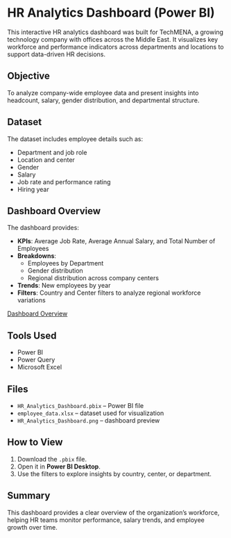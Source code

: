 # HR Analytics Dashboard (Power BI)

This interactive HR analytics dashboard was built for TechMENA, a growing technology company with offices across the Middle East. It visualizes key workforce and performance indicators across departments and locations to support data-driven HR decisions.

## Objective
To analyze company-wide employee data and present insights into headcount, salary, gender distribution, and departmental structure.

## Dataset
The dataset includes employee details such as:
- Department and job role  
- Location and center  
- Gender  
- Salary  
- Job rate and performance rating  
- Hiring year  

## Dashboard Overview
The dashboard provides:
- **KPIs**: Average Job Rate, Average Annual Salary, and Total Number of Employees  
- **Breakdowns**:  
  - Employees by Department  
  - Gender distribution  
  - Regional distribution across company centers  
- **Trends**: New employees by year  
- **Filters**: Country and Center filters to analyze regional workforce variations  

[Dashboard Overview](HR_Analytics_Dashboard.png)

## Tools Used
- Power BI  
- Power Query  
- Microsoft Excel  

## Files
- `HR_Analytics_Dashboard.pbix` – Power BI file  
- `employee_data.xlsx` – dataset used for visualization  
- `HR_Analytics_Dashboard.png` – dashboard preview  

## How to View
1. Download the `.pbix` file.  
2. Open it in **Power BI Desktop**.  
3. Use the filters to explore insights by country, center, or department.

## Summary
This dashboard provides a clear overview of the organization’s workforce, helping HR teams monitor performance, salary trends, and employee growth over time.
